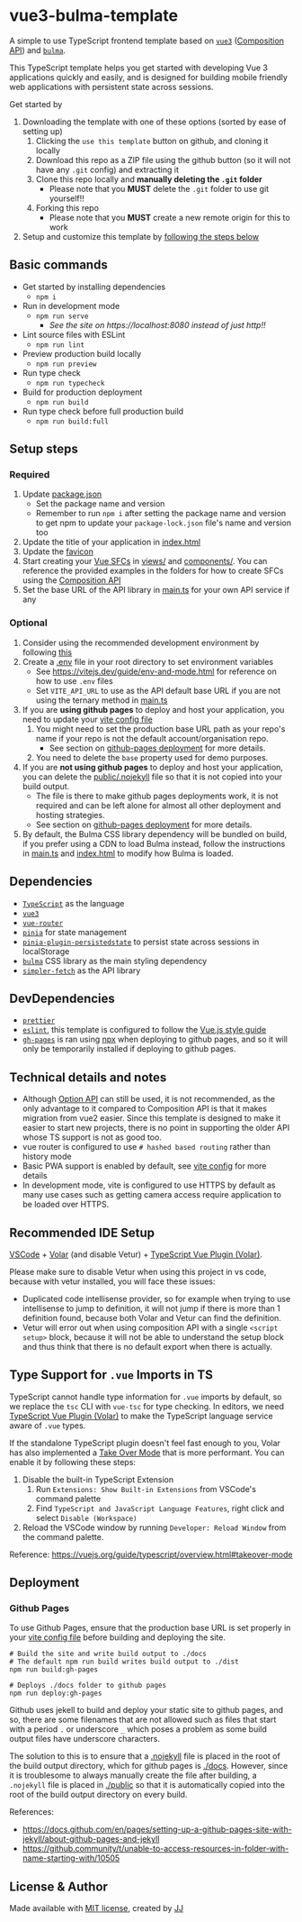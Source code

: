 # vue3-bulma-template
A simple to use TypeScript frontend template based on [`vue3`](https://v3.vuejs.org/guide/introduction.html) ([Composition API](./src/components/TemplateComposition.vue)) and [`bulma`](https://bulma.io/).

This TypeScript template helps you get started with developing Vue 3 applications quickly and easily, and is designed for building mobile friendly web applications with persistent state across sessions.

Get started by
1. Downloading the template with one of these options (sorted by ease of setting up)
    1. Clicking the `use this template` button on github, and cloning it locally
    1. Download this repo as a ZIP file using the github button (so it will not have any `.git` config) and extracting it
    1. Clone this repo locally and **manually deleting the `.git` folder**
        - Please note that you **MUST** delete the `.git` folder to use git yourself!!
    1. Forking this repo
        - Please note that you **MUST** create a new remote origin for this to work
1. Setup and customize this template by [following the steps below](#setup-steps)


## Basic commands
- Get started by installing dependencies
    - `npm i`
- Run in development mode
    - `npm run serve`
        - *See the site on https://localhost:8080 instead of just http!!*
- Lint source files with ESLint
    - `npm run lint`
- Preview production build locally
    - `npm run preview`
- Run type check
    - `npm run typecheck`
- Build for production deployment
    - `npm run build`
- Run type check before full production build
    - `npm run build:full`


## Setup steps
### Required
1. Update [package.json](./package.json)
    - Set the package name and version
    - Remember to run `npm i` after setting the package name and version to get npm to update your `package-lock.json` file's name and version too
1. Update the title of your application in [index.html](./index.html)
1. Update the [favicon](./public/favicon.ico)
1. Start creating your [Vue SFCs](https://vuejs.org/guide/scaling-up/sfc.html) in [views/](./src/views/) and [components/](./src/components/). You can reference the provided examples in the folders for how to create SFCs using the [Composition API](./src/components/TemplateComposition.vue)
1. Set the base URL of the API library in [main.ts](./src/main.ts) for your own API service if any

### Optional
1. Consider using the recommended development environment by following [this](#recommended-ide-setup)
1. Create a [.env](./.env) file in your root directory to set environment variables
    - See <https://vitejs.dev/guide/env-and-mode.html> for reference on how to use `.env` files
    - Set `VITE_API_URL` to use as the API default base URL if you are not using the ternary method in [main.ts](./src/main.ts)
1. If you are **using github pages** to deploy and host your application, you need to update your [vite config file](./vite.config.ts)
    1. You might need to set the production base URL path as your repo's name if your repo is not the default account/organisation repo.
        - See section on [github-pages deployment](#github-pages) for more details.
    1. You need to delete the `base` property used for demo purposes.
1. If you are **not using github pages** to deploy and host your application, you can delete the [public/.nojekyll](./public/.nojekyll) file so that it is not copied into your build output.
    - The file is there to make github pages deployments work, it is not required and can be left alone for almost all other deployment and hosting strategies.
    - See section on [github-pages deployment](#github-pages) for more details.
1. By default, the Bulma CSS library dependency will be bundled on build, if you prefer using a CDN to load Bulma instead, follow the instructions in [main.ts](./src/main.ts) and [index.html](./index.html) to modify how Bulma is loaded.


## Dependencies
- [`TypeScript`](https://www.npmjs.com/package/typescript) as the language
- [`vue3`](https://www.npmjs.com/package/vue)
- [`vue-router`](https://www.npmjs.com/package/vue-router)
- [`pinia`](https://www.npmjs.com/package/pinia) for state management
- [`pinia-plugin-persistedstate`](https://www.npmjs.com/package/pinia-plugin-persistedstate) to persist state across sessions in localStorage
- [`bulma`](https://www.npmjs.com/package/bulma) CSS library as the main styling dependency
- [`simpler-fetch`](https://www.npmjs.com/package/simpler-fetch) as the API library


## DevDependencies
- [`prettier`](https://npmjs.com/package/prettier)
- [`eslint`](https://npmjs.com/package/eslint), this template is configured to follow the [Vue.js style guide](https://vuejs.org/style-guide/)
- [`gh-pages`](https://npmjs.com/package/gh-pages) is ran using [npx](https://www.npmjs.com/package/npx) when deploying to github pages, and so it will only be temporarily installed if deploying to github pages.


## Technical details and notes
- Although [Option API](./src/components/TemplateOptions.vue) can still be used, it is not recommended, as the only advantage to it compared to Composition API is that it makes migration from vue2 easier. Since this template is designed to make it easier to start new projects, there is no point in supporting the older API whose TS support is not as good too.
- vue router is configured to use `# hashed based routing` rather than history mode
- Basic PWA support is enabled by default, see [vite config](./vite.config.ts) for more details
- In development mode, vite is configured to use HTTPS by default as many use cases such as getting camera access require application to be loaded over HTTPS.


## Recommended IDE Setup
[VSCode](https://code.visualstudio.com/) + [Volar](https://marketplace.visualstudio.com/items?itemName=johnsoncodehk.volar) (and disable Vetur) + [TypeScript Vue Plugin (Volar)](https://marketplace.visualstudio.com/items?itemName=johnsoncodehk.vscode-typescript-vue-plugin).

Please make sure to disable Vetur when using this project in vs code, because with vetur installed, you will face these issues:
- Duplicated code intellisense provider, so for example when trying to use intellisense to jump to definition, it will not jump if there is more than 1 definition found, because both Volar and Vetur can find the definition.
- Vetur will error out when using composition API with a single `<script setup>` block, because it will not be able to understand the setup block and thus think that there is no default export when there is actually.


## Type Support for `.vue` Imports in TS
TypeScript cannot handle type information for `.vue` imports by default, so we replace the `tsc` CLI with `vue-tsc` for type checking. In editors, we need [TypeScript Vue Plugin (Volar)](https://marketplace.visualstudio.com/items?itemName=johnsoncodehk.vscode-typescript-vue-plugin) to make the TypeScript language service aware of `.vue` types.

If the standalone TypeScript plugin doesn't feel fast enough to you, Volar has also implemented a [Take Over Mode](https://github.com/johnsoncodehk/volar/discussions/471#discussioncomment-1361669) that is more performant. You can enable it by following these steps:

1. Disable the built-in TypeScript Extension
    1) Run `Extensions: Show Built-in Extensions` from VSCode's command palette
    2) Find `TypeScript and JavaScript Language Features`, right click and select `Disable (Workspace)`
2. Reload the VSCode window by running `Developer: Reload Window` from the command palette.

Reference: <https://vuejs.org/guide/typescript/overview.html#takeover-mode>


## Deployment
### Github Pages
To use Github Pages, ensure that the production base URL is set properly in your [vite config file](./vite.config.ts) before building and deploying the site.
```shell
# Build the site and write build output to ./docs
# The default npm run build writes build output to ./dist
npm run build:gh-pages

# Deploys ./docs folder to github pages
npm run deploy:gh-pages
```

Github uses jekell to build and deploy your static site to github pages, and so, there are some filenames that are not allowed such as files that start with a period `.` or underscore `_` which poses a problem as some build output files have underscore characters.

The solution to this is to ensure that a [.nojekyll](./public/.nojekyll) file is placed in the root of the build output directory, which for github pages is [./docs](./docs). However, since it is troublesome to always manually create the file after building, a `.nojekyll` file is placed in [./public](./public/) so that it is automatically copied into the root of the build output directory on every build.

References:
- <https://docs.github.com/en/pages/setting-up-a-github-pages-site-with-jekyll/about-github-pages-and-jekyll>
- <https://github.community/t/unable-to-access-resources-in-folder-with-name-starting-with/10505>


## License & Author
Made available with [MIT license](./LICENSE), created by [JJ](https://github.com/Jaimeloeuf)